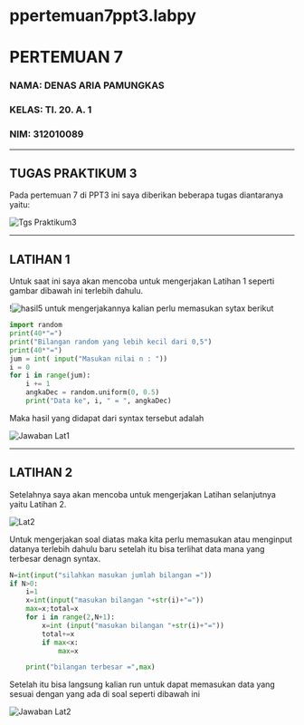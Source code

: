 # ppertemuan7ppt3.labpy
# PERTEMUAN 7
### NAMA: DENAS ARIA PAMUNGKAS
### KELAS: TI. 20. A. 1
### NIM: 312010089

_________________________________________________________________________________________
## TUGAS PRAKTIKUM 3
Pada pertemuan 7 di PPT3 ini saya diberikan beberapa tugas diantaranya yaitu:

![Tgs Praktikum3](https://user-images.githubusercontent.com/72906579/98434074-f3dc1180-20fe-11eb-8d2d-2c2592899895.png)

_________________________________________________________________________________________
## LATIHAN 1
Untuk saat ini saya akan mencoba untuk mengerjakan Latihan 1 seperti gambar dibawah ini terlebih dahulu.

!![hasil5](https://user-images.githubusercontent.com/72905634/98460537-3252ea00-215a-11eb-80bf-37a8dafe32fc.png)
untuk mengerjakannya kalian perlu memasukan sytax berikut 

```python
import random
print(40*"=")
print("Bilangan random yang lebih kecil dari 0,5")
print(40*"=")
jum = int( input("Masukan nilai n : "))
i = 0
for i in range(jum):
    i += 1
    angkaDec = random.uniform(0, 0.5)
    print("Data ke", i, " = ", angkaDec)
```
Maka hasil yang didapat dari syntax tersebut adalah

![Jawaban Lat1](https://user-images.githubusercontent.com/72906579/98442996-17bd4880-213b-11eb-85c9-020f57559768.png)
_______________________________________________________________________________________
## LATIHAN 2
Setelahnya saya akan mencoba untuk mengerjakan Latihan selanjutnya yaitu Latihan 2.

![Lat2](https://user-images.githubusercontent.com/72906579/98442065-1557f000-2135-11eb-961c-530168029224.png)


Untuk mengerjakan soal diatas maka kita perlu memasukan atau menginput datanya terlebih dahulu baru setelah itu bisa terlihat data mana yang terbesar denagn syntax.
```python
N=int(input("silahkan masukan jumlah bilangan ="))
if N>0:
    i=1
    x=int(input("masukan bilangan "+str(i)+"="))
    max=x;total=x
    for i in range(2,N+1):
        x=int (input("masukan bilangan "+str(i)+"="))
        total+=x
        if max<x:
            max=x

    print("bilangan terbesar =",max)
```
Setelah itu bisa langsung kalian run untuk dapat memasukan data yang sesuai dengan yang ada di soal seperti dibawah ini

![Jawaban Lat2](https://user-images.githubusercontent.com/72906579/98442806-a761f780-2139-11eb-9f58-65ddeecf8eab.png)
